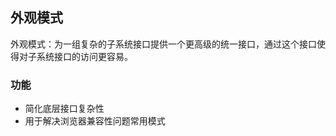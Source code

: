 ## 外观模式

外观模式：为一组复杂的子系统接口提供一个更高级的统一接口，通过这个接口使得对子系统接口的访问更容易。

### 功能

* 简化底层接口复杂性
* 用于解决浏览器兼容性问题常用模式

